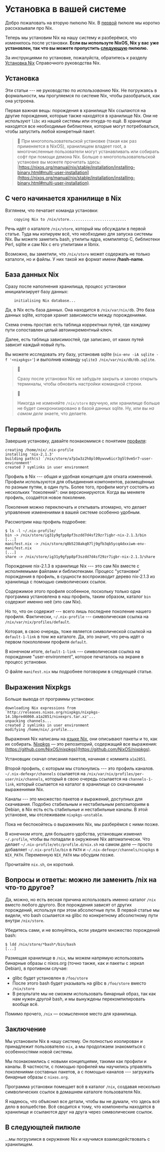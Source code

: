 # Установка в вашей системе

Добро пожаловать на вторую пилюлю Nix.
В [первой](01-why-you-should-give-it-try.md) пилюле мы коротко рассказывали про Nix.

Теперь мы установим Nix на нашу систему и разберёмся, что изменилось после установки.
**Если вы используте NixOS, Nix у вас уже установлен, так что вы можете пропустить [следующую](03-enter-environment.md) пилюлю.**

За инструкциями по установке, пожалуйста, обратитесь к разделу [Установка Nix](https://nixos.org/manual/nix/stable/installation/installation.html) Справочного руководства Nix.

## Установка

Эти статьи --- не руководство по *использованию* Nix.
Не погружаясь в формальности, мы прогуляемся по системе Nix, чтобы разобраться, как она устроена.

Первая важная вещь: порождения в хранилище Nix ссылаются на другие порождения, которые также находятся в хранилище Nix.
Они не используют `libc` из нашей системы или откуда-то ещё.
В хранилище находятся все необходимые библиотеки, которые могут потребоваться, чтобы запустить любой конкретный пакет.

> 🔵
> При многопользовательской установке (такая как раз применяется в NixOS), хранилищем владеет root, а многочисленные пользователи могут устанавливать или собирать софт при помощи демона Nix.
> Больше о многопользовательской установке вы можете прочитать здесь: [https://nixos.org/manual/nix/stable/installation/installing-binary.html#multi-user-installation](https://nixos.org/manual/nix/stable/installation/installing-binary.html#multi-user-installation).

## С чего начинается хранилище в Nix

Взглянем, что печатает команда установки:

```text
    copying Nix to /nix/store..........................
```

Речь идёт о каталоге `/nix/store`, который мы обсуждали в первой статье.
Туда мы копируем всё, что необходимо для запуска системы Nix.
Вы можете заметить bash, утилиты ядра, компилятор C, библиотеки Perl, sqlite и сам Nix с его утилитами и libnix.

Возможно, вы заметили, что `/nix/store` может содержать не только каталоги, но и файлы. У них такой же формат имени **/hash-name**.

## База данных Nix

Сразу после наполнения хранилища, процесс установки инициализирует базу данных:

```text
    initialising Nix database...
```

Да, в Nix есть база данных.
Она находится в `/nix/var/nix/db`.
Это база данных sqlite, которая хранит зависимости между порождениями.

Схема очень простая: есть таблица корректных путей, где каждому пути сопоставлен целый автоинкрементный ключ.

Далее, есть таблица зависимостей, где записано, от каких путей зависит каждый новый путь.

Вы можете исследовать эту базу, установив sqlite (`nix-env -iA sqlite -f '<nixpkgs>'`) и выполнив команду `sqlite3 /nix/var/nix/db/db.sqlite`.

> 🔵
>
> Сразу после установки Nix не забудьте закрыть и заново открыть терминалы, чтобы обновить настройки командной строки.

> 🔴
>
> Никогда не изменяйте `/nix/store` вручную, или хранилище больше не будет синхронизировано в базой данных sqlite.
> Ну, или вы *на самом деле* знаете, что делаете.

## Первый профиль

Завершив установку, давайте познакомимся с понятием [профиля](https://nixos.org/manual/nix/stable/package-management/profiles.html):

```text
creating /home/nix/.nix-profile
installing 'nix-2.1.3'
building path(s) `/nix/store/a7p1w3z2h8pl00ywvw6icr3g5l9vm5r7-user-environment'
created 7 symlinks in user environment
```

Профиль в Nix --- общая и удобная концепция для отката изменений.
Профили используются для объединения компонентов, размещённых по разным путям, в один путь.
Более того, профили могут состоять из нескольких "поколений": они версионируются.
Когда вы меняете профиль, создаётся новое поколение.

Поколения можно переключать и отктывать атомарно, что делает управление изменениями в вашей системе особенно удобным.

Рассмотрим наш профиль подробнее:

```text
$ ls -l ~/.nix-profile/
bin -> /nix/store/ig31y9gfpp8pf3szdd7d4sf29zr7igbr-nix-2.1.3/bin
[...]
manifest.nix -> /nix/store/q8b5238akq07lj9gfb3qb5ycq4dxxiwm-env-manifest.nix
[...]
share -> /nix/store/ig31y9gfpp8pf3szdd7d4sf29zr7igbr-nix-2.1.3/share
```

Порождение nix-2.1.3 в хранилище Nix --- это сам Nix вместе с исполняемыми файлами и библиотеками.
Процесс "установки" порождения в профиль, в сущности воспроизводит дерево nix-2.1.3 из хранилища с помощью символических ссылок.

Содержимое этого профиля особенное, поскольку только одна программа установлена в наш профиль, таким образом, каталог `bin` содержит именно неё (это сам Nix).

Но то, что он содержит --- всего лишь последнее поколение нашего профиля.
Фактически, `~/.nix-profile` --- символическая ссылка на `/nix/var/nix/profiles/default`.

Которая, в свою очередь, тоже является символической ссылкой на `default-1-link` в том же каталоге.
Да, это значит, что речь идёт о первом покололении профиля `default`.

В конечном итоге, `default-1-link` --- символическая ссылка на порождение "user-environment", которое печаталось на экране в процесс установки.

О файле `manifest.nix` мы подробнее поговорим в следующей статье.

## Выражения Nixpkgs

Больше вывода от программы установки:

```text
downloading Nix expressions from `http://releases.nixos.org/nixpkgs/nixpkgs-14.10pre46060.a1a2851/nixexprs.tar.xz'...
unpacking channels...
created 2 symlinks in user environment
modifying /home/nix/.profile...
```

Выражения Nix написаны на [языке Nix](https://nix.dev/tutorials/nix-language), они описывают пакеты и то, как их собирать.
[Nixpkgs](https://nixos.org/nixpkgs/) — это репозиторий, содержащий все выражения: [https://github.com/NixOS/nixpkgs](https://github.com/NixOS/nixpkgs).

Установщик скачал описания пакетов, начиная с коммита `a1a2851`.

Второй профиль, с которым мы столкнулись --- это профиль каналов.
`~/.nix-defexpr/channels` ссылается на `/nix/var/nix/profiles/per-user/nix/channels`, который в свою очередь ссылается на `channels-1-link`, который ссылается на каталог в хранилище со скачанными выражениями Nix.

Каналы --- это множество пакетов и выражений, доступных для скачивания.
Подобно стабильным и нестабильным репозиториям в Debian, в Nix есть есть стабильные и нестабильные каналы.
В этой установке, мы отслеживаем `nixpkgs-unstable`.

Пока не беспокойтесь о выражениях Nix, мы разберёмся с ними позже.

В конечном итоге, для большего удобства, установщик изменил `~/.profile`, чтобы вы попадали в окружение Nix автоматически.
Что делает `~/.nix-profile/etc/profile.d/nix.sh` на самом деле — просто добавляет `~/.nix-profile/bin` в `PATH` и `~/.nix-defexpr/channels/nixpkgs` в `NIX_PATH`.
Переменную `NIX_PATH` мы обсудим позже.

Прочитайте `nix.sh`, он короткий.

## Вопросы и ответы: можно ли заменить /nix на что-то другое?

Да, можно, но есть веская причина использовать именно каталог `/nix` вместо любого другого.
Все порождения зависят от других порождений, используя при этом абсолютные пути.
В первой статье мы видели, что bash ссылается на glibc по конкретному абсолютному пути внутри `/nix/store`.

Убедитесь сами, и не волнуйтесь, если увидите множество порождений bash:

```text
$ ldd /nix/store/*bash*/bin/bash
[...]
```

Размещая хранилище в `/nix`, мы можем напрямую использовать бинарные образы с nixos.org (точно также, как и пакеты с зеркал Debian), в противном случае:

- glibc будет установлен в `/foo/store`
- После этого bash будет указывать на glibc в `/foo/store` вместо `/nix/store`
- В результате мы не сможем использовать бинарный образ, так как нам нужен *другой* bash, и мы вынуждены перекомпилировать вообще всё.

Помимо прочего, `/nix` — осмысленное место для хранилища.

## Заключение

Мы установили Nix в нашу систему. Он полностью изолирован и принадлежит пользователю `nix`, а мы продолжаем знакомиться с особенностями новой системы.

Мы познакомились с новыми концепциями, такими как профили и каналы.
В частности, с помощью профилей мы научились управлять поколениями составных пакетов, а с помощью каналов --- загружать бинарные образы с `nixos.org`.

Программа установки помещает всё в каталог `/nix`, создавая несколько символических ссылок в домашнем каталоге пользователя Nix.

Я надеюсь, что объяснил все детали, чтобы вы не думали, что здесь всё дело в волшебстве.
Всё сводится к тому, что компоненты находятся в хранилище и ссылаются друг на друга через символические ссылок.

## В следующпей пилюле

...мы погрузимся в окружение Nix и научимся взаимодействовать с хранилищем.
